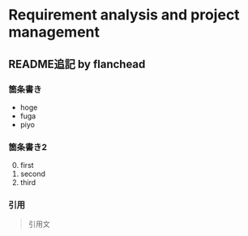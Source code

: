 # Requirement analysis and project management

## README追記 by flanchead

### 箇条書き

- hoge
- fuga
- piyo

### 箇条書き2

0. first
0. second
0. third

### 引用

> 引用文
